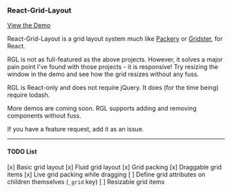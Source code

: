 ### React-Grid-Layout

[View the Demo](https://strml.github.io/react-grid-layout/example.html)

React-Grid-Layout is a grid layout system much like [Packery](http://packery.metafizzy.co/) or 
[Gridster](http://gridster.net), for React. 

RGL is not as full-featured as the above projects. However, it solves a major pain point I've found with those
projects - it is responsive! Try resizing the window in the demo and see how the grid resizes without any fuss.

RGL is React-only and does not require jQuery. It does (for the time being) require lodash.

More demos are coming soon. RGL supports adding and removing components without fuss.

If you have a feature request, add it as an issue.

----

#### TODO List

[x] Basic grid layout
[x] Fluid grid layout
[x] Grid packing
[x] Draggable grid items
[x] Live grid packing while dragging
[ ] Define grid attributes on children themselves (`_grid` key)
[ ] Resizable grid items
